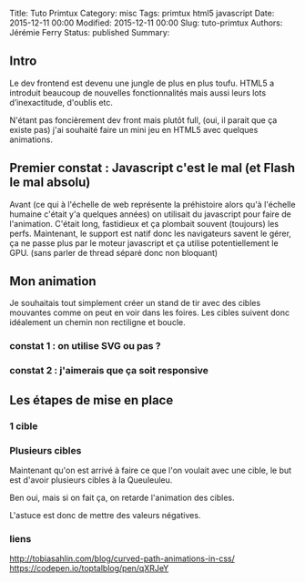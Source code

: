Title: Tuto Primtux
Category: misc
Tags: primtux html5 javascript
Date: 2015-12-11 00:00
Modified: 2015-12-11 00:00
Slug: tuto-primtux
Authors: Jérémie Ferry
Status: published
Summary:

## Intro

Le dev frontend est devenu une jungle de plus en plus toufu.
HTML5 a introduit beaucoup de nouvelles fonctionnalités mais aussi leurs lots d’inexactitude, d'oublis etc.

N'étant pas foncièrement dev front mais plutôt full, (oui, il parait que ça existe pas) j'ai souhaité faire un mini jeu en HTML5 avec quelques animations.

## Premier constat : Javascript c'est le mal (et Flash le mal absolu)

Avant (ce qui à l'échelle de web représente la préhistoire alors qu'à l'échelle humaine c'était y'a quelques années) on utilisait du javascript pour faire de l'animation.
C'était long, fastidieux et ça plombait souvent (toujours) les perfs.
Maintenant, le support est natif donc les navigateurs savent le gérer, ça ne passe plus par le moteur javascript et ça utilise potentiellement le GPU. (sans parler de thread séparé donc non bloquant)

## Mon animation

Je souhaitais tout simplement créer un stand de tir avec des cibles mouvantes comme on peut en voir dans les foires.
Les cibles suivent donc idéalement un chemin non rectiligne et boucle.

### constat 1 : on utilise SVG ou pas ?

### constat 2 : j'aimerais que ça soit responsive

## Les étapes de mise en place

### 1 cible

### Plusieurs cibles

Maintenant qu'on est arrivé à faire ce que l'on voulait avec une cible, le but est d'avoir plusieurs cibles à la Queuleuleu.

Ben oui, mais si on fait ça, on retarde l'animation des cibles.

L'astuce est donc de mettre des valeurs négatives.

### liens

http://tobiasahlin.com/blog/curved-path-animations-in-css/
https://codepen.io/toptalblog/pen/qXRJeY

